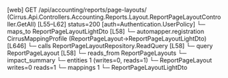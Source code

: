 [web] GET /api/accounting/reports/page-layouts/  (Cirrus.Api.Controllers.Accounting.Reports.Layout.ReportPageLayoutController.GetAll)  [L55–L62] status=200 [auth=Authentication.UserPolicy]
  └─ maps_to ReportPageLayoutLightDto [L58]
    └─ automapper.registration CirrusMappingProfile (ReportPageLayout->ReportPageLayoutLightDto) [L646]
  └─ calls ReportPageLayoutRepository.ReadQuery [L58]
  └─ query ReportPageLayout [L58]
    └─ reads_from ReportPageLayouts
  └─ impact_summary
    └─ entities 1 (writes=0, reads=1)
      └─ ReportPageLayout writes=0 reads=1
    └─ mappings 1
      └─ ReportPageLayoutLightDto

